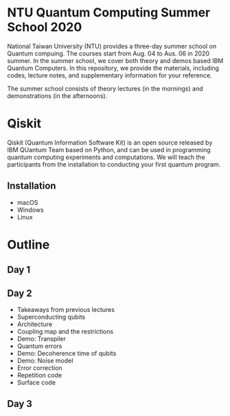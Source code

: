 # NTU Quantum Computing Summer School 2020
National Taiwan University (NTU) provides a three-day summer school on Quantum compuing. The courses start from Aug. 04 to Aus. 06 in 2020 summer. In the summer school, we cover both theory and demos based IBM Quantum Computers. In this repository, we provide the materials, including codes, lecture notes, and supplementary information for your reference.

The summer school consists of theory lectures (in the mornings) and demonstrations (in the afternoons).


# Qiskit
Qiskit (Quantum Information Software Kit) is an open source released by IBM QUantum Team based on Python, and can be used in programming quantum computing experiments and computations. We will teach the participants from the installation to conducting your first quantum program.

## Installation
- macOS
- Windows
- Linux


# Outline

## Day 1

## Day 2
- Takeaways from previous lectures
- Superconducting qubits
 - Architecture
 - Coupling map and the restrictions
 - Demo: Transpiler
- Quantum errors
 - Demo: Decoherence time of qubits
 - Demo: Noise model
- Error correction
 - Repetition code
 - Surface code


## Day 3
